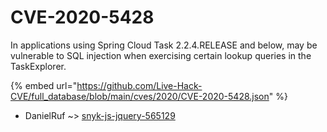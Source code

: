 # CVE-2020-5428

In applications using Spring Cloud Task 2.2.4.RELEASE and below, may be vulnerable to SQL injection when exercising certain lookup queries in the TaskExplorer.

{% embed url="https://github.com/Live-Hack-CVE/full_database/blob/main/cves/2020/CVE-2020-5428.json" %}


* DanielRuf ~> [snyk-js-jquery-565129](https://www.alice-snow.ru/2020/database/cve-2020-5428/snyk-js-jquery-565129-danielruf)